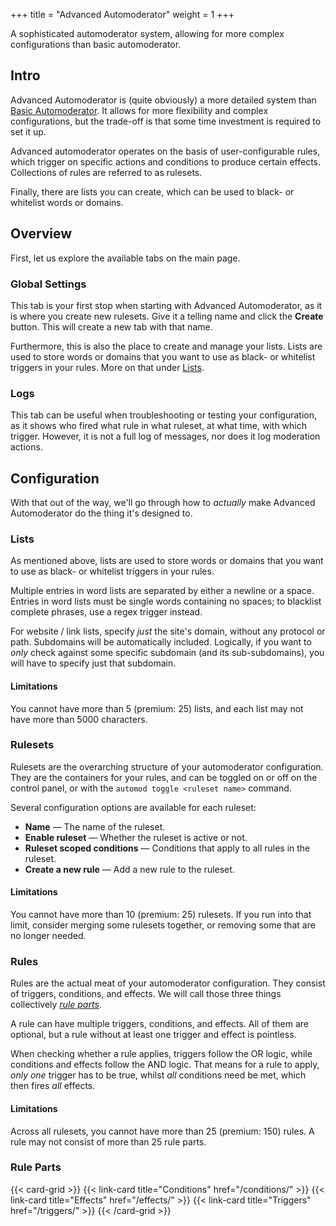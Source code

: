 +++
title = "Advanced Automoderator"
weight = 1
+++

A sophisticated automoderator system, allowing for more complex configurations than basic automoderator.

<!--more-->

## Intro

Advanced Automoderator is (quite obviously) a more detailed system than [Basic Automoderator](/moderation/basic-automoderator).
It allows for more flexibility and complex configurations, but the trade-off is that some time investment is required
to set it up.

Advanced automoderator operates on the basis of user-configurable rules, which trigger on specific actions and
conditions to produce certain effects. Collections of rules are referred to as rulesets.

Finally, there are lists you can create, which can be used to black- or whitelist words or domains.

## Overview

First, let us explore the available tabs on the main page.

### Global Settings

This tab is your first stop when starting with Advanced Automoderator, as it is where you create new rulesets. Give it a
telling name and click the **Create** button. This will create a new tab with that name.

Furthermore, this is also the place to create and manage your lists. Lists are used to store words or domains that you
want to use as black- or whitelist triggers in your rules. More on that under [Lists](#lists).

### Logs

This tab can be useful when troubleshooting or testing your configuration, as it shows who fired what rule in what
ruleset, at what time, with which trigger. However, it is not a full log of messages, nor does it log moderation
actions.

## Configuration

With that out of the way, we'll go through how to _actually_ make Advanced Automoderator do the thing it's designed to.

### Lists

As mentioned above, lists are used to store words or domains that you want to use as black- or whitelist triggers in your
rules.

Multiple entries in word lists are separated by either a newline or a space. Entries in word lists must be single words
containing no spaces; to blacklist complete phrases, use a regex trigger instead.

For website / link lists, specify _just_ the site's domain, without any protocol or path. Subdomains will be
automatically included. Logically, if you want to _only_ check against some specific subdomain (and its sub-subdomains),
you will have to specify just that subdomain.

#### Limitations

You cannot have more than 5 (premium: 25) lists, and each list may not have more than 5000 characters.

### Rulesets

Rulesets are the overarching structure of your automoderator configuration. They are the containers for your rules, and
can be toggled on or off on the control panel, or with the `automod toggle <ruleset name>` command.

Several configuration options are available for each ruleset:

- **Name** — The name of the ruleset.
- **Enable ruleset** — Whether the ruleset is active or not.
- **Ruleset scoped conditions** — Conditions that apply to all rules in the ruleset.
- **Create a new rule** — Add a new rule to the ruleset.

#### Limitations

You cannot have more than 10 (premium: 25) rulesets. If you run into that limit, consider merging some rulesets
together, or removing some that are no longer needed.

### Rules

Rules are the actual meat of your automoderator configuration. They consist of triggers, conditions, and effects. We
will call those three things collectively [_rule parts_](#rule-parts).

A rule can have multiple triggers, conditions, and effects. All of them are optional, but a rule without at least one
trigger and effect is pointless.

When checking whether a rule applies, triggers follow the OR logic, while conditions and effects follow the AND logic.
That means for a rule to apply, _only one_ trigger has to be true, whilst _all_ conditions need be met, which
then fires _all_ effects.

#### Limitations

Across all rulesets, you cannot have more than 25 (premium: 150) rules. A rule may not consist of more than 25 rule
parts.

### Rule Parts

{{< card-grid >}}
{{< link-card title="Conditions" href="/conditions/" >}}
{{< link-card title="Effects" href="/effects/" >}}
{{< link-card title="Triggers" href="/triggers/" >}}
{{< /card-grid >}}
